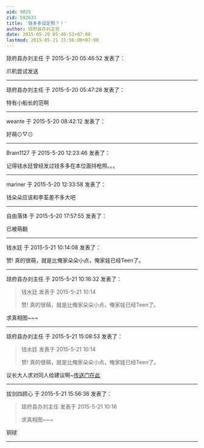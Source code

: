 ```yaml
---
aid: 9025
zid: 592633
title: '钱多多设定照？！'
author: 琼府县办刘主任
date: 2015-05-20 05:46:52+07:00
lastmod: 2015-05-21 15:56:00+07:00
---
```


琼府县办刘主任 于 2015-5-20 05:46:52 发表了：

爪机尝试发送

---------

琼府县办刘主任 于 2015-5-20 05:47:28 发表了：

特有小船长的范啊

---------

weante 于 2015-5-20 08:42:12 发表了：

好萌⊙▽⊙

---------

Brain1127 于 2015-5-20 12:23:46 发表了：

记得钱水廷曾经发过钱多多在本位面持枪照。。。

---------

mariner 于 2015-5-20 12:33:58 发表了：

钱朵朵应该和李荃差不多大吧

---------

自由落体 于 2015-5-20 17:57:55 发表了：

已被萌翻

---------

钱水廷 于 2015-5-21 10:14:08 发表了：

赞! 真的很萌，就是比俺家朵朵小点，俺家娃已经Teen了。

---------

琼府县办刘主任 于 2015-5-21 10:16:32 发表了：

> 钱水廷 发表于 2015-5-21 10:14
> 
> 赞! 真的很萌，就是比俺家朵朵小点，俺家娃已经Teen了。



求真相图~~~

---------

琼府县办刘主任 于 2015-5-21 15:08:53 发表了：

> 钱水廷 发表于 2015-5-21 10:14
> 
> 赞! 真的很萌，就是比俺家朵朵小点，俺家娃已经Teen了。



议长大人求对同人给建议啊~[传送门在此](http://bbs.cctvdream.com.cn/forum.php?mod=viewthread&tid=588895&extra=page%3D2&page=1)

---------

拔剑四顾心 于 2015-5-21 15:56:36 发表了：

> 琼府县办刘主任 发表于 2015-5-21 10:16
> 
> 求真相图~~~



铜球

---------

